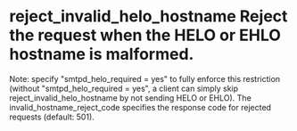 # reject_invalid_helo_hostname Reject the request when the HELO or EHLO hostname is malformed.
Note: specify "smtpd_helo_required = yes" to fully enforce
this restriction (without "smtpd_helo_required = yes", a client can simply
skip reject_invalid_helo_hostname by not sending HELO or EHLO).
 The invalid_hostname_reject_code specifies the response code
for rejected requests (default: 501).